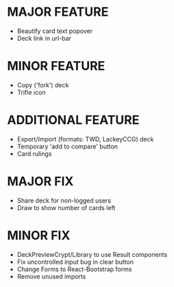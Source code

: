 # MAJOR FEATURE
* Beautify card text popover
* Deck link in url-bar
# MINOR FEATURE
* Copy ('fork') deck
* Trifle icon
# ADDITIONAL FEATURE
* Export/Import (formats: TWD, LackeyCCG) deck
* Temporary 'add to compare' button
* Card rulings
# MAJOR FIX
* Share deck for non-logged users
* Draw to show number of cards left
# MINOR FIX
* DeckPreviewCrypt/Library to use Result components
* Fix uncontrolled input bug in clear button
* Change Forms to React-Bootstrap forms
* Remove unused imports
